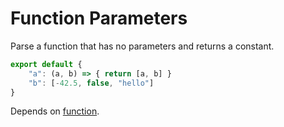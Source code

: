 # Function Parameters

Parse a function that has no parameters and returns a constant.

```js
export default {
    "a": (a, b) => { return [a, b] }
    "b": [-42.5, false, "hello"]
}
```

Depends on [function](./311-function.md).
